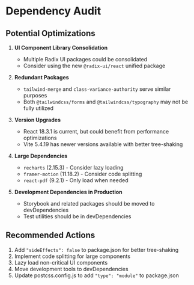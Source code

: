 # Dependency Audit

## Potential Optimizations

1. **UI Component Library Consolidation**
   - Multiple Radix UI packages could be consolidated
   - Consider using the new `@radix-ui/react` unified package

2. **Redundant Packages**
   - `tailwind-merge` and `class-variance-authority` serve similar purposes
   - Both `@tailwindcss/forms` and `@tailwindcss/typography` may not be fully utilized

3. **Version Upgrades**
   - React 18.3.1 is current, but could benefit from performance optimizations
   - Vite 5.4.19 has newer versions available with better tree-shaking

4. **Large Dependencies**
   - `recharts` (2.15.3) - Consider lazy loading
   - `framer-motion` (11.18.2) - Consider code splitting
   - `react-pdf` (9.2.1) - Only load when needed

5. **Development Dependencies in Production**
   - Storybook and related packages should be moved to devDependencies
   - Test utilities should be in devDependencies

## Recommended Actions

1. Add `"sideEffects": false` to package.json for better tree-shaking
2. Implement code splitting for large components
3. Lazy load non-critical UI components
4. Move development tools to devDependencies
5. Update postcss.config.js to add `"type": "module"` to package.json
